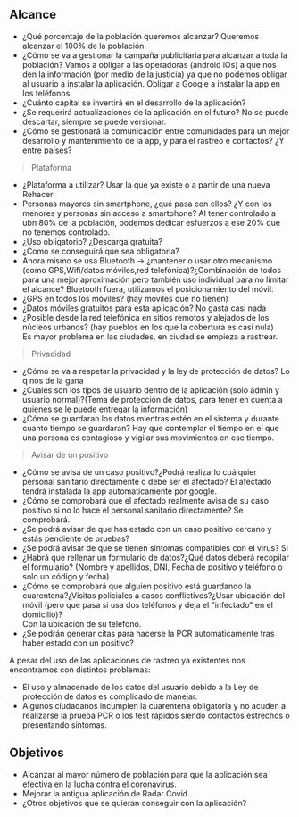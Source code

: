 ## Alcance
* ¿Qué porcentaje de la población queremos alcanzar?
Queremos alcanzar el 100% de la población.
* ¿Cómo se va a gestionar la campaña publicitaria para alcanzar a toda la población?
Vamos a obligar a las operadoras (android iOs) a que nos den la información (por medio de la justicia) ya que no podemos obligar al usuario a instalar la aplicación.
Obligar a Google a instalar la app en los teléfonos.
* ¿Cuánto capital se invertirá en el desarrollo de la aplicación?
* ¿Se requerirá actualizaciones de la aplicación en el futuro?
No se puede descartar, siempre se puede versionar.
* ¿Cómo se gestionará la comunicación entre comunidades para un mejor desarrollo y mantenimiento de la app, y para el rastreo e contactos? ¿Y entre países?   
   
> Plataforma
* ¿Plataforma a utilizar? Usar la que ya existe o a partir de una nueva
Rehacer
* Personas mayores sin smartphone, ¿qué pasa con ellos? ¿Y con los menores y personas sin acceso a smartphone?
Al tener controlado a ubn 80% de la población, podemos dedicar esfuerzos a ese 20% que no tenemos controlado.
* ¿Uso obligatorio? ¿Descarga gratuita?
* ¿Como se conseguirá que sea obligatoria?
* Ahora mismo se usa Bluetooth -> ¿mantener o usar otro mecanismo (como GPS,Wifi/datos móviles,red telefónica)?¿Combinación de todos para una mejor aproximación pero también uso individual para no limitar el alcance?
Bluetooth fuera, utilizamos el posicionamiento del móvil.
* ¿GPS en todos los móviles? (hay móviles que no tienen)
* ¿Datos móviles gratuitos para esta aplicación?
No gasta casi nada
* ¿Posible desde la red telefónica en sitios remotos y alejados de los núcleos urbanos? (hay pueblos en los que la cobertura es casi nula)  
Es mayor problema en las ciudades, en ciudad se empieza a rastrear.
  
> Privacidad
* ¿Cómo se va a respetar la privacidad y la ley de protección de datos?
Lo q nos de la gana
* ¿Cuales son los tipos de usuario dentro de la aplicación (solo admin y usuario normal)?(Tema de protección de datos, para tener en cuenta a quienes se le puede entregar la información)  
* ¿Cómo se guardaran los datos mientras estén en el sistema y durante cuanto tiempo se guardaran?
Hay que contemplar el tiempo en el que una persona es contagioso y vigilar sus movimientos en ese tiempo.
  
> Avisar de un positivo
* ¿Cómo se avisa de un caso positivo?¿Podrá realizarlo cuálquier personal sanitario directamente o debe ser el afectado?
El afectado tendrá instalada la app automaticamente por google.
* ¿Cómo se comprobará que el afectado realmente avisa de su caso positivo si no lo hace el personal sanitario directamente?
Se comprobará.
* ¿Se podrá avisar de que has estado con un caso positivo cercano y estás pendiente de pruebas?
* ¿Se podrá avisar de que se tienen síntomas compatibles con el virus?
Si
* ¿Habrá que rellenar un formulario de datos?¿Qué datos deberá recopilar el formulario? (Nombre y apellidos, DNI, Fecha de positivo y teléfono o solo un código y fecha)
* ¿Cómo se comprobará que alguien positivo está guardando la cuarentena?¿Visitas policiales a casos conflictivos?¿Usar ubicación del móvil (pero que pasa si usa dos teléfonos y deja el "infectado" en el domicilio)?  
Con la ubicación de su teléfono.
* ¿Se podrán generar citas para hacerse la PCR automaticamente tras haber estado con un positivo?
  
A pesar del uso de las aplicaciones de rastreo ya existentes nos encontramos con distintos problemas:
 
* El uso y almacenado de los datos del usuario debido a la Ley de protección de datos es complicado de manejar.
* Algunos ciudadanos incumplen la cuarentena obligatoria y no acuden a realizarse la prueba PCR o los test rápidos siendo contactos estrechos o presentando síntomas.

  
## Objetivos
* Alcanzar al mayor número de población para que la aplicación sea efectiva en la lucha contra el coronavirus.
* Mejorar la antigua aplicación de Radar Covid.
* ¿Otros objetivos que se quieran conseguir con la aplicación?
